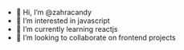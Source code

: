 - 👋 Hi, I’m @zahracandy
- 👀 I’m interested in javascript
- 🌱 I’m currently learning reactjs
- 💞️ I’m looking to collaborate on frontend projects

<!---
zahracandy/zahracandy is a ✨ special ✨ repository because its `README.md` (this file) appears on your GitHub profile.
You can click the Preview link to take a look at your changes.
--->
